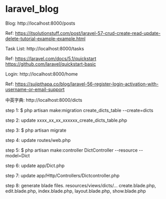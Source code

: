# laravel_blog


Blog:
http://localhost:8000/posts

Ref:
https://itsolutionstuff.com/post/laravel-57-crud-create-read-update-delete-tutorial-example-example.html


Task List:
http://localhost:8000/tasks

Ref:
https://laravel.com/docs/5.1/quickstart
https://github.com/laravel/quickstart-basic


Login:
http://localhost:8000/home

Ref:
https://sujipthapa.co/blog/laravel-56-register-login-activation-with-username-or-email-support


中英字典:
http://localhost:8000/dicts

step 1:
$ php artisan make:migration create_dicts_table --create=dicts

step 2:
update xxxx_xx_xx_xxxxxx_create_dicts_table.php

step 3:
$ php artisan migrate

step 4:
update routes/web.php

step 5:
$ php artisan make:controller DictController --resource --model=Dict

step 6:
update app/Dict.php

step 7:
update app/Http/Controllers/Dictcontroller.php

step 8:
generate blade files. resources/views/dicts/...
create.blade.php, edit.blade.php, index.blade.php, layout.blade.php, show.blade.php

